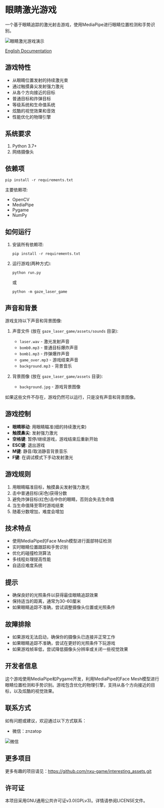 # 眼睛激光游戏

一个基于眼睛追踪的激光射击游戏，使用MediaPipe进行眼睛位置检测和手势识别。

![眼睛激光游戏演示](https://github.com/nxu-game/interesting_assets/raw/main/images/gaze_laser_game1.png)

[English Documentation](README.md)

## 游戏特性

- 从眼睛位置发射的持续激光束
- 通过触摸鼻尖发射强力激光
- 从各个方向接近的目标
- 普通目标和炸弹目标
- 等级系统和生命值系统
- 炫酷的视觉效果和音效
- 性能优化的物理引擎

## 系统要求

1. Python 3.7+
2. 网络摄像头

## 依赖项

```
pip install -r requirements.txt
```

主要依赖项:
- OpenCV
- MediaPipe
- Pygame
- NumPy

## 如何运行

1. 安装所有依赖项:
   ```
   pip install -r requirements.txt
   ```

2. 运行游戏(两种方式):
   ```
   python run.py
   ```
   或
   ```
   python -m gaze_laser_game
   ```

## 声音和背景

游戏支持以下声音和背景图像:

1. 声音文件 (放在 `gaze_laser_game/assets/sounds` 目录):
   - `laser.wav` - 激光发射声音
   - `bomb0.mp3` - 普通目标爆炸声音
   - `bomb1.mp3` - 炸弹爆炸声音
   - `game_over.mp3` - 游戏结束声音
   - `background.mp3` - 背景音乐

2. 背景图像 (放在 `gaze_laser_game/assets` 目录):
   - `background.jpg` - 游戏背景图像

如果这些文件不存在，游戏仍然可以运行，只是没有声音和背景图像。

## 游戏控制

- **眼睛移动**: 用眼睛瞄准(细的持续激光束)
- **触摸鼻尖**: 发射强力激光
- **空格键**: 暂停/继续游戏，游戏结束后重新开始
- **ESC键**: 退出游戏
- **M键**: 静音/取消静音背景音乐
- **F键**: 在调试模式下手动发射激光

## 游戏规则

1. 用眼睛瞄准目标，触摸鼻尖发射强力激光
2. 击中普通目标(彩色)获得分数
3. 避免炸弹目标(红色)击中你的眼睛，否则会失去生命值
4. 当生命值降至零时游戏结束
5. 随着分数增加，难度会增加

## 技术特点

- 使用MediaPipe的Face Mesh模型进行面部特征检测
- 实时眼睛位置跟踪和手势识别
- 优化的碰撞检测算法
- 多线程处理提高性能
- 自适应难度系统

## 提示

- 确保良好的光照条件以获得最佳眼睛追踪效果
- 保持适当的距离，通常为30-60厘米
- 如果眼睛追踪不准确，尝试调整摄像头位置或光照条件

## 故障排除

- 如果游戏无法启动，确保你的摄像头已连接并正常工作
- 如果眼睛追踪不准确，尝试在更好的光照条件下玩游戏
- 如果游戏帧率低，尝试降低摄像头分辨率或关闭一些视觉效果

## 开发者信息

这个游戏使用MediaPipe和Pygame开发，利用MediaPipe的Face Mesh模型进行眼睛位置检测和手势识别。游戏包含优化的物理引擎，支持从各个方向接近的目标，以及炫酷的视觉效果。

## 联系方式

如有问题或建议，欢迎通过以下方式联系：

- 微信：znzatop

![微信](https://github.com/nxu-game/interesting_assets/raw/main/images/wechat.jpg)

## 更多项目

更多有趣的项目请见：https://github.com/nxu-game/interesting_assets.git

## 许可证

本项目采用GNU通用公共许可证v3.0(GPLv3)。详情请参阅LICENSE文件。 
